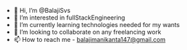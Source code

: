 - 👋 Hi, I’m @BalajiSvs
- 👀 I’m interested in fullStackEngineering
- 🌱 I’m currently learning technologies needed for my wants
- 💞️ I’m looking to collaborate on any freelancing work
- 📫 How to reach me - balajimanikanta147@gmail.com

<!---
BalajiSvs/BalajiSvs is a ✨ special ✨ repository because its `README.md` (this file) appears on your GitHub profile.
You can click the Preview link to take a look at your changes.
--->
